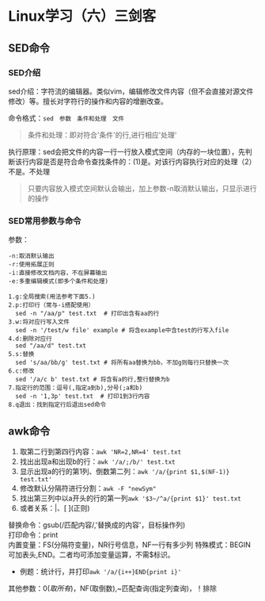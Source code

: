 # Linux学习（六）三剑客  
## SED命令  
### SED介绍  
sed介绍：字符流的编辑器。类似vim，编辑修改文件内容（但不会直接对源文件修改）等。擅长对字符行的操作和内容的增删改查。  

命令格式：`sed　参数　条件和处理　文件`  
> 条件和处理：即对符合'条件'的行,进行相应'处理'  

执行原理：sed会把文件的内容一行一行放入模式空间（内存的一块位置），先判断该行内容是否是符合命令查找条件的：(1)是。对该行内容执行对应的处理（2）不是。不处理  
> 只要内容放入模式空间默认会输出，加上参数-n取消默认输出，只显示进行的操作  

### SED常用参数与命令  
参数：  
```
-n:取消默认输出  
-r:使用拓展正则
-i:直接修改文档内容，不在屏幕输出
-e:多重编辑模式(即多个条件和处理)

1.g:全局搜索(用法参考下面5.)
2.p:打印行（常与-i搭配使用）
  sed -n "/aa/p" test.txt  # 打印出含有aa的行
3.w:将对应行写入文件
  sed -n '/test/w file' example # 将含example中含test的行写入file
4.d:删除对应行
  sed "/aa/d" test.txt
5.s:替换
  sed 's/aa/bb/g' test.txt # 将所有aa替换为bb，不加g则每行只替换一次
6.c:修改
  sed '/a/c b' test.txt # 将含有a的行,整行替换为b
7.指定行的范围：逗号(,指定a到b),分号(;a和b)
  sed -n '1,3p' test.txt  # 打印1到3行内容
8.q退出：找到指定行后退出sed命令  
```  
  
## awk命令  
1. 取第二行到第四行内容：`awk 'NR=2,NR=4' test.txt`  
2. 找出出现a和出现b的行：`awk '/a/;/b/' test.txt`  
3. 显示出现a的行的第1列、倒数第二列：`awk '/a/{print $1,$(NF-1)} test.txt'`  
4. 修改默认分隔符进行分割：`awk -F "newSym"`  
5. 找出第三列中以a开头的行的第一列`awk '$3~/^a/{print $1}' test.txt`  
6. 或者关系：|、[ ]\(正则)  
  
替换命令：gsub(/匹配内容/,'替换成的内容'，目标操作列)  
打印命令：print  
内置变量：FS(分隔符变量)，NR行号信息，NF一行有多少列
特殊模式：BEGIN可加表头,END。二者均可添加变量运算，不需$标识。  
   + 例题：统计行，并打印`awk '/a/{i++}END{print i}'`  
  
其他参数：$0(取所有)，$NF(取倒数),~匹配查询(指定列查询)，！排除
  
